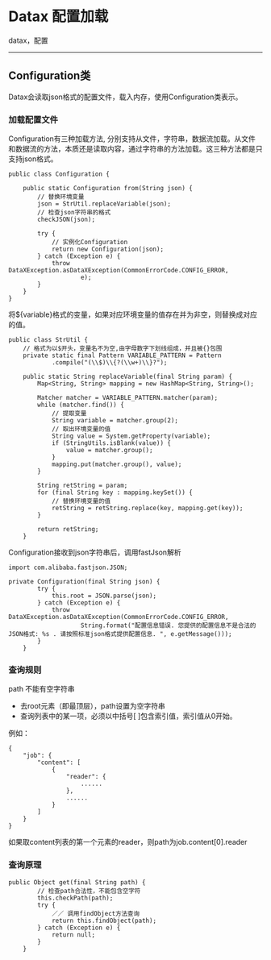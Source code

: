 # Datax 配置加载

datax，配置

---

## **Configuration类** ##
Datax会读取json格式的配置文件，载入内存，使用Configuration类表示。
### **加载配置文件** ###

Configuration有三种加载方法, 分别支持从文件，字符串，数据流加载。从文件和数据流的方法，本质还是读取内容，通过字符串的方法加载。这三种方法都是只支持json格式。

```
public class Configuration {

    public static Configuration from(String json) {
        // 替换环境变量
        json = StrUtil.replaceVariable(json);
        // 检查json字符串的格式
    	checkJSON(json);
    
    	try {
    	    // 实例化Configuration
    		return new Configuration(json);
    	} catch (Exception e) {
    		throw DataXException.asDataXException(CommonErrorCode.CONFIG_ERROR,
    				e);
    	}
    }
}
```

将${variable}格式的变量，如果对应环境变量的值存在并为非空，则替换成对应的值。
```
public class StrUtil {
    // 格式为以$开头，变量名不为空,由字母数字下划线组成，并且被{}包围
    private static final Pattern VARIABLE_PATTERN = Pattern
            .compile("(\\$)\\{?(\\w+)\\}?");

    public static String replaceVariable(final String param) {
        Map<String, String> mapping = new HashMap<String, String>();

        Matcher matcher = VARIABLE_PATTERN.matcher(param);
        while (matcher.find()) {
            // 提取变量
            String variable = matcher.group(2);
            // 取出环境变量的值
            String value = System.getProperty(variable);
            if (StringUtils.isBlank(value)) {
                value = matcher.group();
            }
            mapping.put(matcher.group(), value);
        }

        String retString = param;
        for (final String key : mapping.keySet()) {
            // 替换环境变量的值  
            retString = retString.replace(key, mapping.get(key));
        }

        return retString;
    }
```

Configuration接收到json字符串后，调用fastJson解析
```
import com.alibaba.fastjson.JSON;

private Configuration(final String json) {
		try {
			this.root = JSON.parse(json);
		} catch (Exception e) {
			throw DataXException.asDataXException(CommonErrorCode.CONFIG_ERROR,
					String.format("配置信息错误. 您提供的配置信息不是合法的JSON格式: %s . 请按照标准json格式提供配置信息. ", e.getMessage()));
		}
	}
```

### **查询规则** ###
path 不能有空字符串

* 去root元素（即最顶层），path设置为空字符串
* 查询列表中的某一项，必须以中括号[ ]包含索引值，索引值从0开始。

例如：

```
{
    "job": {
        "content": [
            {
                "reader": {
                    ......
                },
                ......
            }
        ]
    }
}

```

如果取content列表的第一个元素的reader，则path为job.content[0].reader

### 查询原理 ###

```
public Object get(final String path) {
        // 检查path合法性，不能包含空字符
		this.checkPath(path);
		try {
			／／ 调用findObject方法查询
			return this.findObject(path);
		} catch (Exception e) {
			return null;
		}
	}
```



